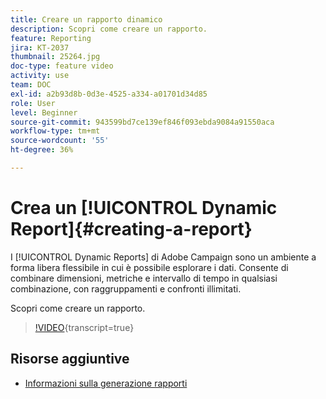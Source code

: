 ```yaml
---
title: Creare un rapporto dinamico
description: Scopri come creare un rapporto.
feature: Reporting
jira: KT-2037
thumbnail: 25264.jpg
doc-type: feature video
activity: use
team: DOC
exl-id: a2b93d8b-0d3e-4525-a334-a01701d34d85
role: User
level: Beginner
source-git-commit: 943599bd7ce139ef846f093ebda9084a91550aca
workflow-type: tm+mt
source-wordcount: '55'
ht-degree: 36%

---
```


# Crea un [!UICONTROL Dynamic Report]{#creating-a-report}

I [!UICONTROL Dynamic Reports] di Adobe Campaign sono un ambiente a forma libera flessibile in cui è possibile esplorare i dati. Consente di combinare dimensioni, metriche e intervallo di tempo in qualsiasi combinazione, con raggruppamenti e confronti illimitati.

Scopri come creare un rapporto.

>[!VIDEO](https://video.tv.adobe.com/v/25264/?learn=on){transcript=true}

## Risorse aggiuntive

* [Informazioni sulla generazione rapporti](https://experienceleague.adobe.com/docs/campaign-standard/using/reporting/about-reporting/about-dynamic-reports.html?lang=it)
